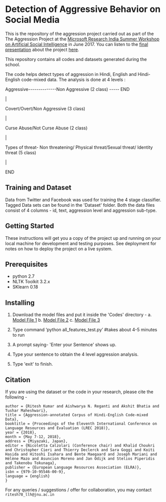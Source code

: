 # Detection of Aggressive Behavior on Social Media
This is the repository of the aggression project carried out as part of the The Aggression Project at the [Microsoft Research India Summer Workshop on Artificial Social Intelligence](https://www.microsoft.com/en-us/research/event/microsoft-research-india-summer-school-artificial-social-intelligence/#!selected-projects) in June 2017. You can listen to the [final presentation](https://channel9.msdn.com/Shows/Microsoft-Research/Detection-of-Aggressive-Behaviour-on-Social-Media) about the project [here](https://channel9.msdn.com/Shows/Microsoft-Research/Detection-of-Aggressive-Behaviour-on-Social-Media).

This repository contains all codes and datasets generated during the school.

The code helps detect types of aggression in Hindi, English and Hindi-English code-mixed data.
The analysis is done at 4 levels :



Aggressive--------------Non Aggressive (2 class) ----- END

|

Covert/Overt/Non Aggressive (3 class)	

|

Curse Abuse/Not Curse Abuse (2 class)

|

Types of threat- Non threatening/ 
Physical threat/Sexual threat/ 
Identity threat  (5 class)

|

END



## Training and Dataset

Data from Twitter and Facebook was used for training the 4 stage classifier. Tagged Data sets can be found in the 'Dataset' folder. Both the data files consist of 4 columns - id, text, aggression level and aggression sub-type.



## Getting Started

These instructions will get you a copy of the project up and running on your local machine for development and testing purposes. See deployment for notes on how to deploy the project on a live system.



## Prerequisites

+ python 2.7
+ NLTK Toolkit 3.2.x
+ SKlearn 0.18 



## Installing

1) Download the model files and put it inside the 'Codes' directory -
   a. [Model File 1](https://drive.google.com/file/d/1Pzve4wHWtBaepUco-oroohEeiW6tha_E/view?usp=sharing)
   b. [Model File 2](https://drive.google.com/file/d/10YHvH59GtQjkKMvhZb4o8u9SNFfzf0Sw/view?usp=sharing)
   c. [Model File 3](https://drive.google.com/file/d/1RJVggvxhI7dI5u_pozyB4OrfI6g2rhD6/view?usp=sharing)

2) Type command ‘python all_features_test.py’ 					#takes about 4-5 minutes to run
3) A prompt saying- 'Enter your Sentence' shows up.
4) Type your sentence to obtain the 4 level aggression analysis.
5) Type 'exit' to finish.



## Citation
If you are using the dataset or the code in your research, please cite the following -

```@InProceedings{KUMAR18.861,
author = {Ritesh Kumar and Aishwarya N. Reganti and Akshit Bhatia and Tushar Maheshwari},
title = {Aggression-annotated Corpus of Hindi-English Code-mixed Data},
booktitle = {Proceedings of the Eleventh International Conference on Language Resources and Evaluation (LREC 2018)},
year = {2018},
month = {May 7-12, 2018},
address = {Miyazaki, Japan},
editor = {Nicoletta Calzolari (Conference chair) and Khalid Choukri and Christopher Cieri and Thierry Declerck and Sara Goggi and Koiti Hasida and Hitoshi Isahara and Bente Maegaard and Joseph Mariani and Hélène Mazo and Asuncion Moreno and Jan Odijk and Stelios Piperidis and Takenobu Tokunaga},
publisher = {European Language Resources Association (ELRA)},
isbn = {979-10-95546-00-9},
language = {english}
}
```

For any queries / suggestions / offer for collaboration, you may contact ```ritesh78_llh@jnu.ac.in```

